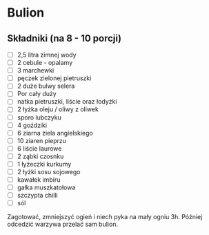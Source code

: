 # Bulion

## Składniki (na 8 - 10 porcji)

- [ ] 2,5 litra zimnej wody
- [ ] 2 cebule - opalamy
- [ ] 3 marchewki
- [ ] pęczek zielonej pietruszki
- [ ] 2 duże bulwy selera
- [ ] Por cały duży
- [ ] natka pietruszki, liście oraz łodyżki
- [ ] 2 łyżka oleju / oliwy z oliwek
- [ ] sporo lubczyku
- [ ] 4 goździki
- [ ] 6 ziarna ziela angielskiego
- [ ] 10 ziaren pieprzu
- [ ] 6 liście laurowe
- [ ] 2 ząbki czosnku
- [ ] 1 łyżeczki kurkumy
- [ ] 2 łyżki sosu sojowego
- [ ] kawałek imbiru
- [ ] gałka muszkatołowa
- [ ] szczypta chilli
- [ ] sól

Zagotować, zmniejszyć ogień i niech pyka na mały ogniu 3h.
Później odcedzić warzywa przelać sam bulion.
